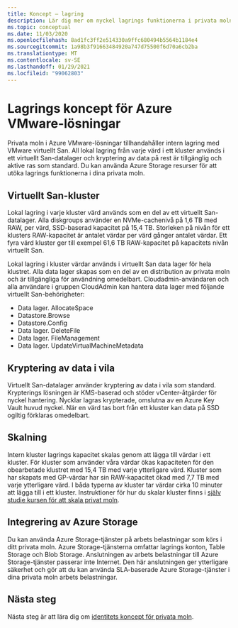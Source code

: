 ```yaml
---
title: Koncept – lagring
description: Lär dig mer om nyckel lagrings funktionerna i privata moln i Azure VMware-lösningar.
ms.topic: conceptual
ms.date: 11/03/2020
ms.openlocfilehash: 8ad1fc3ff2e514330a9ffc680494b5564b1184e4
ms.sourcegitcommit: 1a98b3f91663484920a747d75500f6d70a6cb2ba
ms.translationtype: MT
ms.contentlocale: sv-SE
ms.lasthandoff: 01/29/2021
ms.locfileid: "99062803"
---
```

#  <a name="azure-vmware-solution-storage-concepts"></a>Lagrings koncept för Azure VMware-lösningar

Privata moln i Azure VMware-lösningar tillhandahåller intern lagring med VMware virtuellt San. All lokal lagring från varje värd i ett kluster används i ett virtuellt San-datalager och kryptering av data på rest är tillgänglig och aktive ras som standard. Du kan använda Azure Storage resurser för att utöka lagrings funktionerna i dina privata moln.

## <a name="vsan-clusters"></a>Virtuellt San-kluster

Lokal lagring i varje kluster värd används som en del av ett virtuellt San-datalager. Alla diskgroups använder en NVMe-cachenivå på 1,6 TB med RAW, per värd, SSD-baserad kapacitet på 15,4 TB. Storleken på nivån för ett klusters RAW-kapacitet är antalet värdar per värd gånger antalet värdar. Ett fyra värd kluster ger till exempel 61,6 TB RAW-kapacitet på kapacitets nivån virtuellt San.

Lokal lagring i kluster värdar används i virtuellt San data lager för hela klustret. Alla data lager skapas som en del av en distribution av privata moln och är tillgängliga för användning omedelbart. Cloudadmin-användaren och alla användare i gruppen CloudAdmin kan hantera data lager med följande virtuellt San-behörigheter:
- Data lager. AllocateSpace
- Datastore.Browse
- Datastore.Config
- Data lager. DeleteFile
- Data lager. FileManagement
- Data lager. UpdateVirtualMachineMetadata

## <a name="data-at-rest-encryption"></a>Kryptering av data i vila

Virtuellt San-datalager använder kryptering av data i vila som standard. Krypterings lösningen är KMS-baserad och stöder vCenter-åtgärder för nyckel hantering. Nycklar lagras krypterade, omslutna av en Azure Key Vault huvud nyckel. När en värd tas bort från ett kluster kan data på SSD ogiltig förklaras omedelbart.

## <a name="scaling"></a>Skalning

Intern kluster lagrings kapacitet skalas genom att lägga till värdar i ett kluster. För kluster som använder våra värdar ökas kapaciteten för den obearbetade klustret med 15,4 TB med varje ytterligare värd. Kluster som har skapats med GP-värdar har sin RAW-kapacitet ökad med 7,7 TB med varje ytterligare värd. I båda typerna av kluster tar värdar cirka 10 minuter att lägga till i ett kluster. Instruktioner för hur du skalar kluster finns i [själv studie kursen för att skala privat moln][tutorial-scale-private-cloud].

## <a name="azure-storage-integration"></a>Integrering av Azure Storage

Du kan använda Azure Storage-tjänster på arbets belastningar som körs i ditt privata moln. Azure Storage-tjänsterna omfattar lagrings konton, Table Storage och Blob Storage. Anslutningen av arbets belastningar till Azure Storage-tjänster passerar inte Internet. Den här anslutningen ger ytterligare säkerhet och gör att du kan använda SLA-baserade Azure Storage-tjänster i dina privata moln arbets belastningar.

## <a name="next-steps"></a>Nästa steg

Nästa steg är att lära dig om [identitets koncept för privata moln][concepts-identity].

<!-- LINKS - external-->

<!-- LINKS - internal -->
[tutorial-scale-private-cloud]: ./tutorial-scale-private-cloud.md
[concepts-identity]: ./concepts-identity.md
